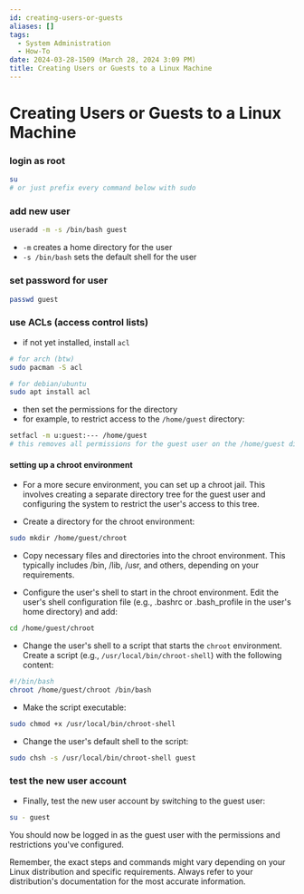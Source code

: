 ```yaml
---
id: creating-users-or-guests
aliases: []
tags:
  - System Administration
  - How-To
date: 2024-03-28-1509 (March 28, 2024 3:09 PM)
title: Creating Users or Guests to a Linux Machine
---
```


# Creating Users or Guests to a Linux Machine
### login as root
```bash
su
# or just prefix every command below with sudo
```

### add new user
```bash
useradd -m -s /bin/bash guest
```
- `-m` creates a home directory for the user
- `-s /bin/bash` sets the default shell for the user

### set password for user
```bash
passwd guest
```

### use ACLs (access control lists)
- if not yet installed, install `acl`
```bash
# for arch (btw)
sudo pacman -S acl

# for debian/ubuntu
sudo apt install acl
```

- then set the permissions for the directory
- for example, to restrict access to the `/home/guest` directory:
```bash
setfacl -m u:guest:--- /home/guest
# this removes all permissions for the guest user on the /home/guest directory.
```

#### setting up a chroot environment
- For a more secure environment, you can set up a chroot jail. This involves creating a separate directory tree for the guest user and configuring the system to restrict the user's access to this tree.

- Create a directory for the chroot environment:
```bash
sudo mkdir /home/guest/chroot
```

- Copy necessary files and directories into the chroot environment. This typically includes /bin, /lib, /usr, and others, depending on your requirements.

- Configure the user's shell to start in the chroot environment. Edit the user's shell configuration file (e.g., .bashrc or .bash_profile in the user's home directory) and add:
```bash
cd /home/guest/chroot
```

- Change the user's shell to a script that starts the `chroot` environment. Create a script (e.g., `/usr/local/bin/chroot-shell`) with the following content:
```bash
#!/bin/bash
chroot /home/guest/chroot /bin/bash
```

- Make the script executable:
```bash
sudo chmod +x /usr/local/bin/chroot-shell
```

- Change the user's default shell to the script:
```bash
sudo chsh -s /usr/local/bin/chroot-shell guest
```

### test the new user account
- Finally, test the new user account by switching to the guest user:
```bash
su - guest
```
You should now be logged in as the guest user with the permissions and restrictions you've configured.

Remember, the exact steps and commands might vary depending on your Linux distribution and specific requirements. Always refer to your distribution's documentation for the most accurate information.
